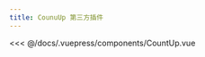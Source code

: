 ```yaml
---
title: CounuUp 第三方插件
---
```


<CountUp :endVal="2020" />

<<< @/docs/.vuepress/components/CountUp.vue
